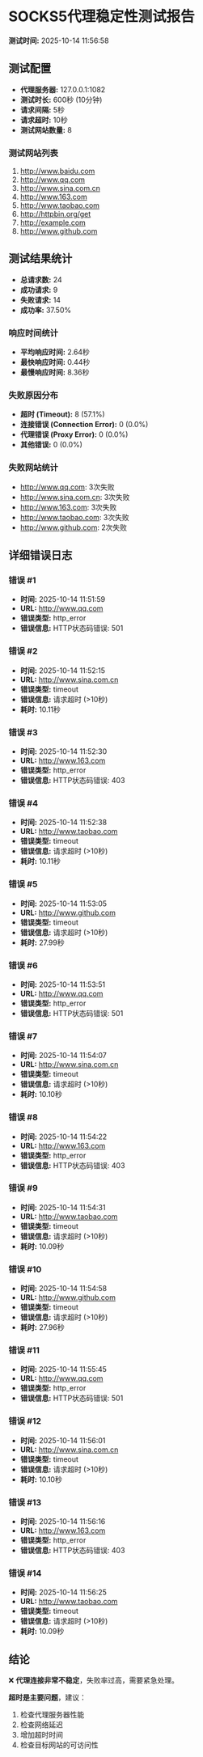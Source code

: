# SOCKS5代理稳定性测试报告

**测试时间:** 2025-10-14 11:56:58

## 测试配置

- **代理服务器:** 127.0.0.1:1082
- **测试时长:** 600秒 (10分钟)
- **请求间隔:** 5秒
- **请求超时:** 10秒
- **测试网站数量:** 8

### 测试网站列表

1. http://www.baidu.com
2. http://www.qq.com
3. http://www.sina.com.cn
4. http://www.163.com
5. http://www.taobao.com
6. http://httpbin.org/get
7. http://example.com
8. http://www.github.com

## 测试结果统计

- **总请求数:** 24
- **成功请求:** 9
- **失败请求:** 14
- **成功率:** 37.50%

### 响应时间统计

- **平均响应时间:** 2.64秒
- **最快响应时间:** 0.44秒
- **最慢响应时间:** 8.36秒

### 失败原因分布

- **超时 (Timeout):** 8 (57.1%)
- **连接错误 (Connection Error):** 0 (0.0%)
- **代理错误 (Proxy Error):** 0 (0.0%)
- **其他错误:** 0 (0.0%)

### 失败网站统计

- http://www.qq.com: 3次失败
- http://www.sina.com.cn: 3次失败
- http://www.163.com: 3次失败
- http://www.taobao.com: 3次失败
- http://www.github.com: 2次失败

## 详细错误日志

### 错误 #1

- **时间:** 2025-10-14 11:51:59
- **URL:** http://www.qq.com
- **错误类型:** http_error
- **错误信息:** HTTP状态码错误: 501

### 错误 #2

- **时间:** 2025-10-14 11:52:15
- **URL:** http://www.sina.com.cn
- **错误类型:** timeout
- **错误信息:** 请求超时 (>10秒)
- **耗时:** 10.11秒

### 错误 #3

- **时间:** 2025-10-14 11:52:30
- **URL:** http://www.163.com
- **错误类型:** http_error
- **错误信息:** HTTP状态码错误: 403

### 错误 #4

- **时间:** 2025-10-14 11:52:38
- **URL:** http://www.taobao.com
- **错误类型:** timeout
- **错误信息:** 请求超时 (>10秒)
- **耗时:** 10.11秒

### 错误 #5

- **时间:** 2025-10-14 11:53:05
- **URL:** http://www.github.com
- **错误类型:** timeout
- **错误信息:** 请求超时 (>10秒)
- **耗时:** 27.99秒

### 错误 #6

- **时间:** 2025-10-14 11:53:51
- **URL:** http://www.qq.com
- **错误类型:** http_error
- **错误信息:** HTTP状态码错误: 501

### 错误 #7

- **时间:** 2025-10-14 11:54:07
- **URL:** http://www.sina.com.cn
- **错误类型:** timeout
- **错误信息:** 请求超时 (>10秒)
- **耗时:** 10.10秒

### 错误 #8

- **时间:** 2025-10-14 11:54:22
- **URL:** http://www.163.com
- **错误类型:** http_error
- **错误信息:** HTTP状态码错误: 403

### 错误 #9

- **时间:** 2025-10-14 11:54:31
- **URL:** http://www.taobao.com
- **错误类型:** timeout
- **错误信息:** 请求超时 (>10秒)
- **耗时:** 10.09秒

### 错误 #10

- **时间:** 2025-10-14 11:54:58
- **URL:** http://www.github.com
- **错误类型:** timeout
- **错误信息:** 请求超时 (>10秒)
- **耗时:** 27.96秒

### 错误 #11

- **时间:** 2025-10-14 11:55:45
- **URL:** http://www.qq.com
- **错误类型:** http_error
- **错误信息:** HTTP状态码错误: 501

### 错误 #12

- **时间:** 2025-10-14 11:56:01
- **URL:** http://www.sina.com.cn
- **错误类型:** timeout
- **错误信息:** 请求超时 (>10秒)
- **耗时:** 10.10秒

### 错误 #13

- **时间:** 2025-10-14 11:56:16
- **URL:** http://www.163.com
- **错误类型:** http_error
- **错误信息:** HTTP状态码错误: 403

### 错误 #14

- **时间:** 2025-10-14 11:56:25
- **URL:** http://www.taobao.com
- **错误类型:** timeout
- **错误信息:** 请求超时 (>10秒)
- **耗时:** 10.09秒

## 结论

❌ **代理连接非常不稳定**，失败率过高，需要紧急处理。

**超时是主要问题**，建议：
1. 检查代理服务器性能
2. 检查网络延迟
3. 增加超时时间
4. 检查目标网站的可访问性

